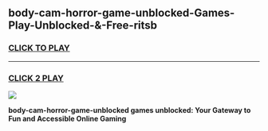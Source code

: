 
## body-cam-horror-game-unblocked-Games-Play-Unblocked-&-Free-ritsb
<h3>
<a href="https://premium76.site?title=body-cam-horror-game-unblocked&ref=24A">CLICK TO PLAY</a></h3>
<hr>

<h3>
<a href="https://premium76.site?title=body-cam-horror-game-unblocked&ref=24A">CLICK 2 PLAY</a>
  
</h3>

<a href="https://premium76.site?title=body-cam-horror-game-unblocked&ref=24A"><img src="https://clearcache.store/games.png"></a>


**body-cam-horror-game-unblocked games unblocked: Your Gateway to Fun and Accessible Online Gaming**
